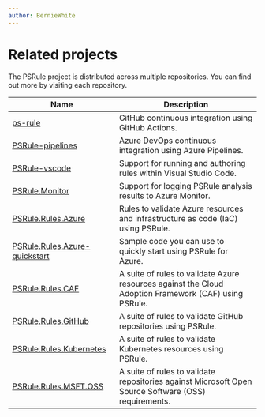 ```yaml
---
author: BernieWhite
---
```


# Related projects

The PSRule project is distributed across multiple repositories.
You can find out more by visiting each repository.

Name                         | Description
----                         | -----------
[ps-rule][1]                 | GitHub continuous integration using GitHub Actions.
[PSRule-pipelines][2]        | Azure DevOps continuous integration using Azure Pipelines.
[PSRule-vscode][3]           | Support for running and authoring rules within Visual Studio Code.
[PSRule.Monitor][4]          | Support for logging PSRule analysis results to Azure Monitor.
[PSRule.Rules.Azure][5]      | Rules to validate Azure resources and infrastructure as code (IaC) using PSRule.
[PSRule.Rules.Azure-quickstart][10] | Sample code you can use to quickly start using PSRule for Azure.
[PSRule.Rules.CAF][6]        | A suite of rules to validate Azure resources against the Cloud Adoption Framework (CAF) using PSRule.
[PSRule.Rules.GitHub][7]     | A suite of rules to validate GitHub repositories using PSRule.
[PSRule.Rules.Kubernetes][8] | A suite of rules to validate Kubernetes resources using PSRule.
[PSRule.Rules.MSFT.OSS][9]   | A suite of rules to validate repositories against Microsoft Open Source Software (OSS) requirements.

  [1]: https://github.com/microsoft/ps-rule
  [2]: https://github.com/microsoft/PSRule-pipelines
  [3]: https://github.com/microsoft/PSRule-vscode
  [4]: https://github.com/microsoft/PSRule.Monitor
  [5]: https://aka.ms/ps-rule-azure
  [6]: https://github.com/microsoft/PSRule.Rules.CAF
  [7]: https://github.com/microsoft/PSRule.Rules.GitHub
  [8]: https://github.com/microsoft/PSRule.Rules.Kubernetes
  [9]: https://github.com/microsoft/PSRule.Rules.MSFT.OSS
  [10]: https://github.com/Azure/PSRule.Rules.Azure-quickstart